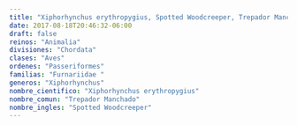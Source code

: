 ```yaml
---
title: "Xiphorhynchus erythropygius, Spotted Woodcreeper, Trepador Manchado"
date: 2017-08-18T20:46:32-06:00
draft: false
reinos: "Animalia"
divisiones: "Chordata"
clases: "Aves"
ordenes: "Passeriformes"
familias: "Furnariidae "
generos: "Xiphorhynchus"
nombre_cientifico: "Xiphorhynchus erythropygius"
nombre_comun: "Trepador Manchado"
nombre_ingles: "Spotted Woodcreeper"
---
```


